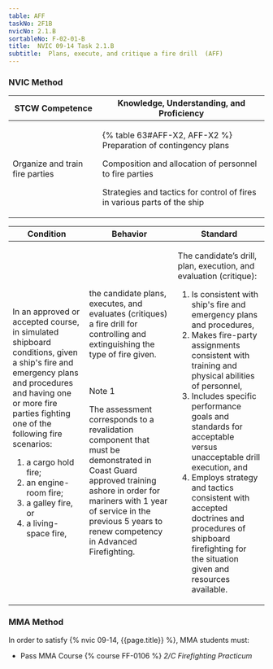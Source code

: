```yaml
---
table: AFF
taskNo: 2F1B
nvicNo: 2.1.B 
sortableNo: F-02-01-B
title:  NVIC 09-14 Task 2.1.B 
subtitle:  Plans, execute, and critique a fire drill  (AFF)
---
```






### NVIC Method

<a style="display:none;" onclick="togglevisibility('nvic_methods')" >Show NVIC method.</a>

<div id='nvic_methods' class='show'>

<table>
<thead>
<tr>
<th class='forty'> STCW Competence </th>
<th class='sixty'> Knowledge, Understanding, and Proficiency </th>
</tr>
</thead>

<tbody>
<tr><td markdown='1'>

Organize and train fire parties

</td><td markdown='1'>

{% table 63#AFF-X2, AFF-X2 %} Preparation of contingency plans 

Composition and allocation of personnel to fire parties 

Strategies and tactics for control of fires in various parts of the ship

</td></tr>


</tbody>
</table>


<table>
<thead>
<tr><th class='twenty'>  Condition </th><th class='twenty'> Behavior </th><th  class='sixty'>Standard </th></tr>
</thead>
<tbody >



<tr><td markdown='1'>

In an approved or accepted course, in simulated shipboard conditions, given a ship's fire and emergency plans and procedures and having one or more fire parties fighting one of the following fire scenarios:

1. a cargo hold fire;
2. an engine-room fire;
3. a galley fire, or
4. a living-space fire,

</td><td markdown='1'>

the candidate plans, executes, and evaluates (critiques) a fire drill for controlling and extinguishing the type of fire given.

<br>

<div class="tooltip" markdown='1'>

Note 1

The assessment corresponds to a revalidation component that must be demonstrated in Coast Guard approved training ashore in order for mariners with 1 year of service in the previous 5 years to renew competency in Advanced Firefighting.

</div>


</td><td markdown='1'>

The candidate’s drill, plan, execution, and evaluation (critique):

1. Is consistent with ship's fire and emergency plans and procedures,
2. Makes fire-party assignments consistent with training and physical abilities of personnel,
3. Includes specific performance goals and standards for acceptable versus unacceptable drill execution, and
4. Employs strategy and tactics consistent with accepted doctrines and procedures of shipboard firefighting for the situation given and resources available.

</td></tr>
</tbody>
</table>
</div>


### MMA Method

In order to satisfy  {% nvic 09-14, {{page.title}}  %}, MMA students must:

* Pass MMA Course {% course FF-0106 %}  *2/C Firefighting Practicum*